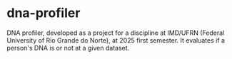 # dna-profiler
DNA profiler, developed as a project for a discipline at IMD/UFRN (Federal University of Rio Grande do Norte), at 2025 first semester. It evaluates if a person's DNA is or not at a given dataset. 
